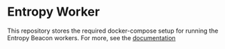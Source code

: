 # Entropy Worker

This repository stores the required docker-compose setup for running the Entropy Beacon workers. For more, see the [documentation](https://entropiclabs.io/beacon/docs/workers)
